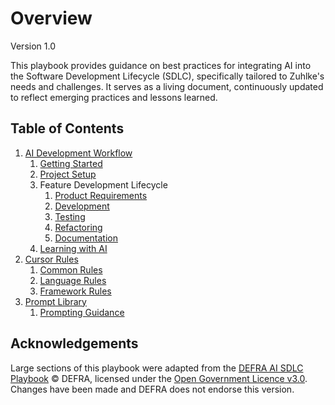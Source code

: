 # Overview
Version 1.0

This playbook provides guidance on best practices for integrating AI into the Software Development Lifecycle (SDLC), specifically tailored to Zuhlke's needs and challenges. It serves as a living document, continuously updated to reflect emerging practices and lessons learned.

## Table of Contents
1. [AI Development Workflow](workflow/README.md)
	1. [Getting Started](workflow/workflow-getting-started.md)
	2. [Project Setup](workflow/workflow-project-setup.md)
	3. Feature Development Lifecycle
		1. [Product Requirements](workflow/workflow-product-requirements.md)
		2. [Development](workflow/workflow-development.md)
		3. [Testing](workflow/workflow-testing.md)
		4. [Refactoring](workflow/workflow-refactoring.md)
		5. [Documentation](workflow/workflow-documentation.md)
	4. [Learning with AI](workflow/workflow-learning.md)
1. [Cursor Rules](cursor-rules/README.md)
	1. [Common Rules](cursor-rules/common/README.md)
	2. [Language Rules](cursor-rules/languages/README.md)
	3. [Framework Rules](cursor-rules/frameworks/README.md)
2. [Prompt Library](prompt-library/README.md)
    1. [Prompting Guidance](prompt-library/prompting-guidance.md)

## Acknowledgements
Large sections of this playbook were adapted from the
[DEFRA AI SDLC Playbook](https://github.com/DEFRA/defra-ai-sdlc)
© DEFRA, licensed under the
[Open Government Licence v3.0](http://www.nationalarchives.gov.uk/doc/open-government-licence/version/3/).
Changes have been made and DEFRA does not endorse this version.
